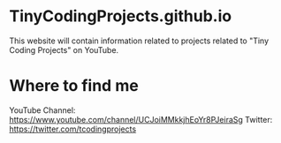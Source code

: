 # TinyCodingProjects.github.io
This website will contain information related to projects related to "Tiny Coding Projects" on YouTube.

# Where to find me
YouTube Channel: https://www.youtube.com/channel/UCJoiMMkkjhEoYr8PJeiraSg
Twitter: https://twitter.com/tcodingprojects
